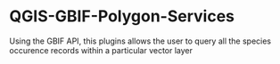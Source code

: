 # QGIS-GBIF-Polygon-Services
Using the GBIF API,  this plugins allows the user to query all the species occurence records within a particular vector layer
